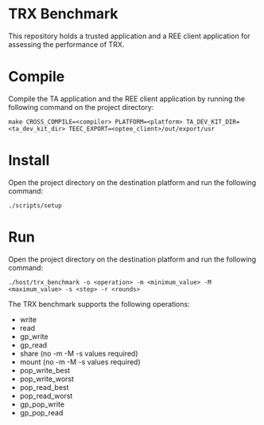 # TRX Benchmark

This repository holds a trusted application and a REE client application for assessing the performance of TRX.

# Compile

Compile the TA application and the REE client application by running the following command on the project directory:

```shell
make CROSS_COMPILE=<compiler> PLATFORM=<platform> TA_DEV_KIT_DIR=<ta_dev_kit_dir> TEEC_EXPORT=<optee_client>/out/export/usr
```

# Install

Open the project directory on the destination platform and run the following command:

```shell
./scripts/setup
```

# Run

Open the project directory on the destination platform and run the following command:

```shell
./host/trx_benchmark -o <operation> -m <minimum_value> -M <maximum_value> -s <step> -r <rounds>
```

The TRX benchmark supports the following operations:
* write
* read
* gp_write
* gp_read
* share (no -m -M -s values required)
* mount (no -m -M -s values required)
* pop_write_best
* pop_write_worst
* pop_read_best
* pop_read_worst
* gp_pop_write
* gp_pop_read